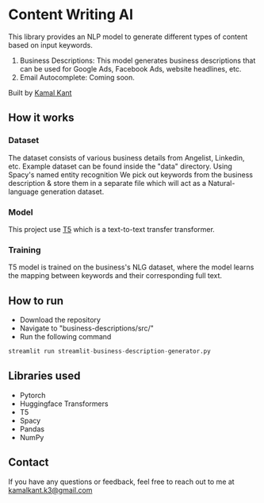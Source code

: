 # Content Writing AI

This library provides an NLP model to generate different types of content based on input keywords.
1. Business Descriptions: This model generates business descriptions that can be used for Google Ads, Facebook Ads, website headlines, etc.
2. Email Autocomplete: Coming soon.

Built by [Kamal Kant](https://kama1kant.com/)

##  How it works
### Dataset
The dataset consists of various business details from Angelist, Linkedin, etc. Example dataset can be found inside the "data" directory.
Using Spacy's named entity recognition We pick out keywords from the business description & store them in a separate file which will act as a Natural-language generation dataset.

### Model
This project use [T5](https://ai.googleblog.com/2020/02/exploring-transfer-learning-with-t5.html) which is a text-to-text transfer transformer.


### Training
T5 model is trained on the business's NLG dataset, where the model learns the mapping between keywords and their corresponding full text.


## How to run
- Download the repository
- Navigate to "business-descriptions/src/"
- Run the following command
```py
streamlit run streamlit-business-description-generator.py
```

## Libraries used
- Pytorch
- Huggingface Transformers
- T5
- Spacy
- Pandas
- NumPy

## Contact
If you have any questions or feedback, feel free to reach out to me at <kamalkant.k3@gmail.com>